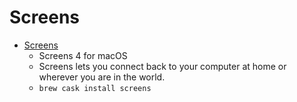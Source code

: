 # Screens
- [Screens](https://edovia.com/screens-mac/)
  -  Screens 4 for macOS
  - Screens lets you connect back to your computer at home or wherever you are in the world.
  - `brew cask install screens`
